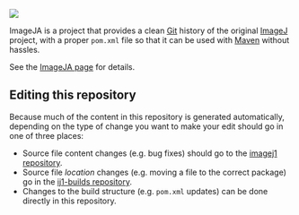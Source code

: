 [![](https://travis-ci.org/imagej/ImageJA.svg?branch=master)](https://travis-ci.org/imagej/ImageJA)

ImageJA is a project that provides a clean [Git](https://imagej.net/develop/git/)
history of the original [ImageJ](https://imagej.net/software/imagej) project,
with a proper `pom.xml` file so that it can be used with
[Maven](https://imagej.net/develop/maven) without hassles.

See the [ImageJA page](https://imagej.net/libs/imageja) for details.

## Editing this repository

Because much of the content in this repository is generated automatically, depending on the type of change you want to make your edit should go in one of three places:

* Source file content changes (e.g. bug fixes) should go to the [imagej1 repository](https://github.com/imagej/imagej1).
* Source file *location* changes (e.g. moving a file to the correct package) go in the [ij1-builds repository](https://github.com/imagej/ij1-builds).
* Changes to the build structure (e.g. `pom.xml` updates) can be done directly in this repository.
